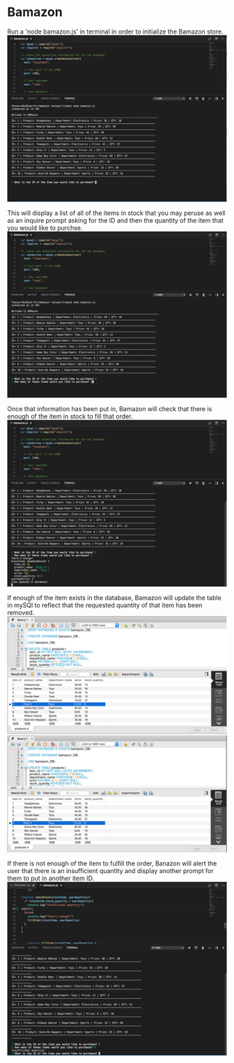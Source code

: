 # Bamazon

Run a 'node bamazon.js' in terminal in order to initialize the Bamazon store. 
![](images/ScreenShot2.png)

This will display a list of all of the items in stock that you may peruse as well as an inquire prompt asking for the ID and then the quantity of the item that you would like to purchse. 
![](images/ScreenShot3.png)

Once that information has been put in, Bamazon will check that there is enough of the item in stock to fill that order. 
![](images/ScreenShot4.png)

If enough of the item exists in the database, Bamazon will update the table in mySQl to reflect that the requested quantity of that item has been removed. 
![](images/ScreenShot1.png)
![](images/ScreenShot5.png)

If there is not enough of the item to fulfill the order, Banazon will alert the user that there is an insufficient quantity and display another prompt for them to put in another item ID.
![](images/ScreenShot6.png)
